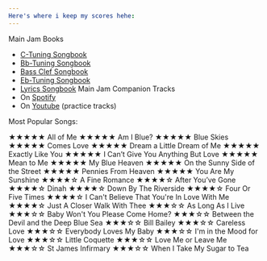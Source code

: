 ```yaml
---
Here's where i keep my scores hehe:
---
```

Main Jam Books
- [C-Tuning Songbook](https://drive.google.com/file/d/1TNQwzLwQGNuFvDoyTS9W1KyrY0dQTJEQ/view?usp=drive_link)
- [Bb-Tuning Songbook](https://drive.google.com/file/d/1tnrV7uTQma6pF8Ow7r947Cm_ZaOuR237/view?usp=drive_link)
- [Bass Clef Songbook](https://drive.google.com/file/d/1EYlLNJnSshsLmPxSbV4BQpNKP0p7x3bb/view?usp=drive_link)
- [Eb-Tuning Songbook](https://drive.google.com/file/d/11JN6NSmBSbhsdp6ig4BVhE5CSVDfZjLQ/view?usp=drive_link)
- [Lyrics Songbook](https://drive.google.com/file/d/1K5YzHdD4MjB8P36-swDoaIxpYyp_4HlJ/view?usp=drive_link)
Main Jam Companion Tracks
- On [Spotify](https://open.spotify.com/playlist/32tmxMrLhunj1vIgtq2OeB?si=6812499440b64953)
- On [Youtube](https://youtube.com/playlist?list=PLA9kV9vxpxOjB574i7UStG6cwReWFZ7U2&si=9XMMsJ9GuOE_QtS_) (practice tracks)

Most Popular Songs:

★★★★★	All of Me
★★★★★	Am I Blue?
★★★★★	Blue Skies
★★★★★	Comes Love
★★★★★	Dream a Little Dream of Me
★★★★★	Exactly Like You
★★★★★	I Can’t Give You Anything But Love
★★★★★	Mean to Me
★★★★★	My Blue Heaven
★★★★★	On the Sunny Side of the Street
★★★★★	Pennies From Heaven
★★★★★	You Are My Sunshine
★★★★☆	A Fine Romance
★★★★☆	After You’ve Gone
★★★★☆	Dinah
★★★★☆	Down By The Riverside
★★★★☆	Four Or Five Times
★★★★☆	I Can't Believe That You're In Love With Me
★★★★☆	Just A Closer Walk With Thee
★★★☆☆	As Long As I Live
★★★☆☆	Baby Won't You Please Come Home?
★★★☆☆	Between the Devil and the Deep Blue Sea
★★★☆☆	Bill Bailey
★★★☆☆	Careless Love
★★★☆☆	Everybody Loves My Baby
★★★☆☆	I'm in the Mood for Love
★★★☆☆	Little Coquette
★★★☆☆	Love Me or Leave Me
★★★☆☆	St James Infirmary
★★★☆☆	When I Take My Sugar to Tea